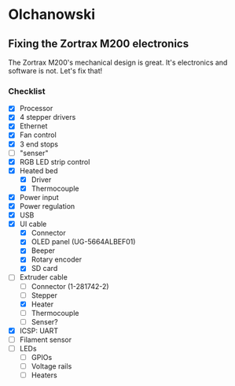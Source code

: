 # Olchanowski
## Fixing the Zortrax M200 electronics
The Zortrax M200's mechanical design is great. It's electronics and software is not.
Let's fix that!

### Checklist
- [X] Processor
- [X] 4 stepper drivers
- [X] Ethernet
- [X] Fan control
- [X] 3 end stops
- [ ] "senser"
- [X] RGB LED strip control
- [X] Heated bed
  - [X] Driver
  - [X] Thermocouple
- [X] Power input
- [X] Power regulation
- [X] USB
- [X] UI cable
  - [X] Connector
  - [X] OLED panel (UG-5664ALBEF01)
  - [X] Beeper
  - [X] Rotary encoder
  - [X] SD card
- [ ] Extruder cable
  - [ ] Connector (1-281742-2)
  - [ ] Stepper
  - [X] Heater
  - [ ] Thermocouple
  - [ ] Senser?
- [X] ICSP: UART
- [ ] Filament sensor
- [ ] LEDs
  - [ ] GPIOs
  - [ ] Voltage rails
  - [ ] Heaters